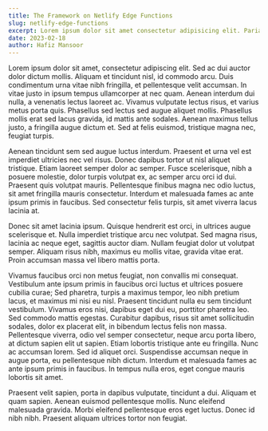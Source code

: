 ```yaml
---
title: The Framework on Netlify Edge Functions
slug: netlify-edge-functions
excerpt: Lorem ipsum dolor sit amet consectetur adipisicing elit. Pariatur expedita ab rerum amet, quasi doloremque. Eius velit laborum officia dolores vel aut, cupiditate atque architecto et quod. Ratione, autem praesentium?
date: 2023-02-18
author: Hafiz Mansoor
---
```


Lorem ipsum dolor sit amet, consectetur adipiscing elit. Sed ac dui auctor dolor dictum mollis. Aliquam et tincidunt nisl, id commodo arcu. Duis condimentum urna vitae nibh fringilla, et pellentesque velit accumsan. In vitae justo in ipsum tempus ullamcorper at nec quam. Aenean interdum dui nulla, a venenatis lectus laoreet ac. Vivamus vulputate lectus risus, et varius metus porta quis. Phasellus sed lectus sed augue aliquet mollis. Phasellus mollis erat sed lacus gravida, id mattis ante sodales. Aenean maximus tellus justo, a fringilla augue dictum et. Sed at felis euismod, tristique magna nec, feugiat turpis.

Aenean tincidunt sem sed augue luctus interdum. Praesent et urna vel est imperdiet ultricies nec vel risus. Donec dapibus tortor ut nisl aliquet tristique. Etiam laoreet semper dolor ac semper. Fusce scelerisque, nibh a posuere molestie, dolor turpis volutpat ex, ac semper arcu orci id dui. Praesent quis volutpat mauris. Pellentesque finibus magna nec odio luctus, sit amet fringilla mauris consectetur. Interdum et malesuada fames ac ante ipsum primis in faucibus. Sed consectetur felis turpis, sit amet viverra lacus lacinia at.

Donec sit amet lacinia ipsum. Quisque hendrerit est orci, in ultrices augue scelerisque et. Nulla imperdiet tristique arcu nec volutpat. Sed magna risus, lacinia ac neque eget, sagittis auctor diam. Nullam feugiat dolor ut volutpat semper. Aliquam risus nibh, maximus eu mollis vitae, gravida vitae erat. Proin accumsan massa vel libero mattis porta.

Vivamus faucibus orci non metus feugiat, non convallis mi consequat. Vestibulum ante ipsum primis in faucibus orci luctus et ultrices posuere cubilia curae; Sed pharetra, turpis a maximus tempor, leo nibh pretium lacus, et maximus mi nisi eu nisl. Praesent tincidunt nulla eu sem tincidunt vestibulum. Vivamus eros nisi, dapibus eget dui eu, porttitor pharetra leo. Sed commodo mattis egestas. Curabitur dapibus, risus sit amet sollicitudin sodales, dolor ex placerat elit, in bibendum lectus felis non massa. Pellentesque viverra, odio vel semper consectetur, neque arcu porta libero, at dictum sapien elit ut sapien. Etiam lobortis tristique ante eu fringilla. Nunc ac accumsan lorem. Sed id aliquet orci. Suspendisse accumsan neque in augue porta, eu pellentesque nibh dictum. Interdum et malesuada fames ac ante ipsum primis in faucibus. In tempus nulla eros, eget congue mauris lobortis sit amet.

Praesent velit sapien, porta in dapibus vulputate, tincidunt a dui. Aliquam et quam sapien. Aenean euismod pellentesque mollis. Nunc eleifend malesuada gravida. Morbi eleifend pellentesque eros eget luctus. Donec id nibh nibh. Praesent aliquam ultrices tortor non feugiat.
